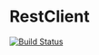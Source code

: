 # RestClient

[![Build Status](https://travis-ci.org/analyzere/RestClient.jl.png)](https://travis-ci.org/analyzere/RestClient.jl)
